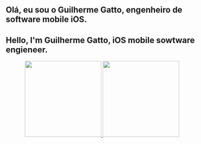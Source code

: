 ## Olá, eu sou o Guilherme Gatto, engenheiro de software mobile iOS.
## Hello, I'm Guilherme Gatto, iOS mobile sowtware engieneer.

<div align="center">
  <a href="https://github.com/GuilhermeGatto">
  <img height="200em" src="https://github-readme-stats.vercel.app/api?username=GuilhermeGatto&show_icons=true&theme=dark&include_all_commits=true&count_private=true"/>
  <img height="200em" src="https://github-readme-stats.vercel.app/api/top-langs/?username=GuilhermeGatto&layout=compact&langs_count=7&theme=dark"/>
</div>
